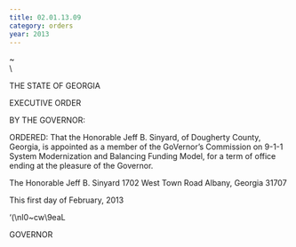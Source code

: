 ```yaml
---
title: 02.01.13.09
category: orders
year: 2013
---
```

 

\~\
\

THE STATE OF GEORGIA

EXECUTIVE ORDER

BY THE GOVERNOR:

ORDERED: That the Honorable Jeff B. Sinyard, of Dougherty County, Georgia,
is appointed as a member of the GoVernor’s Commission on 9-1-1
System Modernization and Balancing Funding Model, for a term of
office ending at the pleasure of the Governor.

The Honorable Jeff B. Sinyard
1702 West Town Road
Albany, Georgia 31707

This first day of February, 2013

‘(\nI0~cw\9eaL

GOVERNOR

